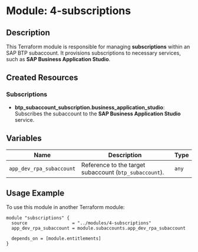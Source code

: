 # Module: 4-subscriptions

## Description
This Terraform module is responsible for managing **subscriptions** within an SAP BTP subaccount. It provisions subscriptions to necessary services, such as **SAP Business Application Studio**.

## Created Resources

### Subscriptions
- **btp_subaccount_subscription.business_application_studio**: Subscribes the subaccount to the **SAP Business Application Studio** service.

## Variables

| Name | Description | Type |
|------|------------|------|
| `app_dev_rpa_subaccount` | Reference to the target subaccount (`btp_subaccount`). | `any` |

## Usage Example
To use this module in another Terraform module:

```hcl
module "subscriptions" {
  source                 = "../modules/4-subscriptions"
  app_dev_rpa_subaccount = module.subaccounts.app_dev_rpa_subaccount

  depends_on = [module.entitlements]
}
